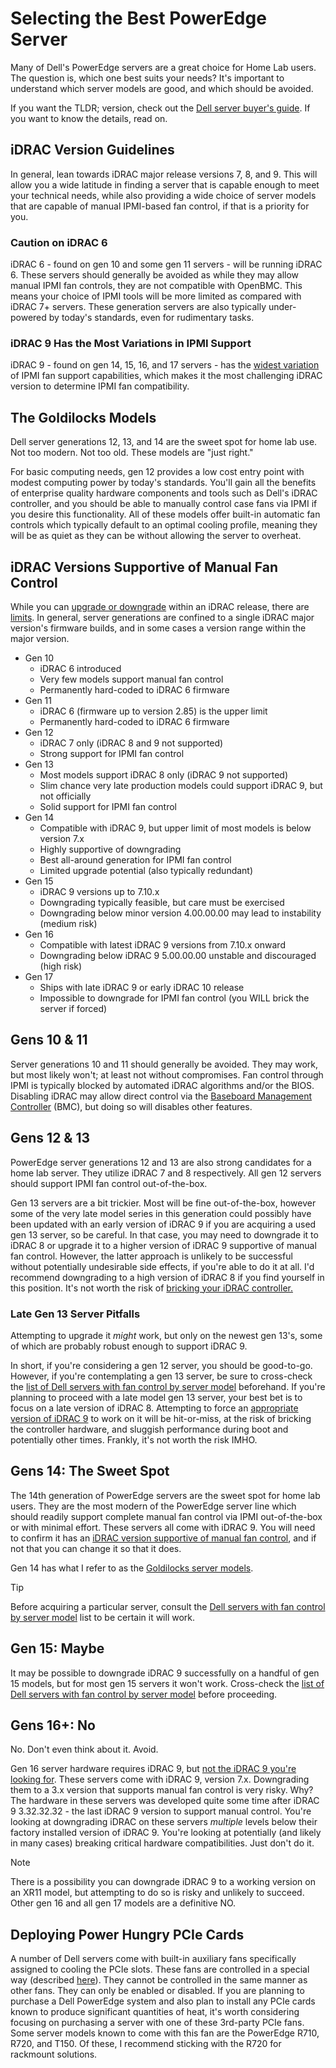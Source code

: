 # Selecting the Best PowerEdge Server
Many of Dell's PowerEdge servers are a great choice for Home Lab users. The question is, which one best suits your needs? It's important to understand which server models are good, and which should be avoided.

If you want the TLDR; version, check out the [Dell server buyer's guide](dell-server-buyers-guide.md). If you want to know the details, read on.
## iDRAC Version Guidelines
In general, lean towards iDRAC major release versions 7, 8, and 9. This will allow you a wide latitude in finding a server that is capable enough to meet your technical needs, while also providing a wide choice of server models that are capable of manual IPMI-based fan control, if that is a priority for you.

### Caution on iDRAC 6
iDRAC 6 - found on gen 10 and some gen 11 servers - will be running iDRAC 6. These servers should generally be avoided as while they may allow manual IPMI fan controls, they are not compatible with OpenBMC. This means your choice of IPMI tools will be more limited as compared with iDRAC 7+ servers. These generation servers are also typically under-powered by today's standards, even for rudimentary tasks.

### iDRAC 9 Has the Most Variations in IPMI Support
iDRAC 9 - found on gen 14, 15, 16, and 17 servers - has the [widest variation](dell-idrac-fan-control.md#the-four-chapters-of-idrac-9-ipmi-fan-support-2017---2025) of IPMI fan support capabilities, which makes it the most challenging iDRAC version to determine IPMI fan compatibility.

## The Goldilocks Models
Dell server generations 12, 13, and 14 are the sweet spot for home lab use. Not too modern. Not too old. These models are "just right." 

For basic computing needs, gen 12 provides a low cost entry point with modest computing power by today's standards. You'll gain all the benefits of enterprise quality hardware components and tools such as Dell's iDRAC controller, and you should be able to manually control case fans via IPMI if you desire this functionality. All of these models offer built-in automatic fan controls which typically default to an optimal cooling profile, meaning they will be as quiet as they can be without allowing the server to overheat.

## iDRAC Versions Supportive of Manual Fan Control
While you can [upgrade or downgrade](dell-idrac-swaps.md) within an iDRAC release, there are [limits](dell-idrac-limits.md). In general, server generations are confined to a single iDRAC major version's firmware builds, and in some cases a version range within the major version.

- Gen 10
	- iDRAC 6 introduced
	- Very few models support manual fan control
	- Permanently hard-coded to iDRAC 6 firmware
- Gen 11
	- iDRAC 6 (firmware up to version 2.85) is the upper limit
	- Permanently hard-coded to iDRAC 6 firmware
- Gen 12
	- iDRAC 7 only (iDRAC 8 and 9 not supported)
	- Strong support for IPMI fan control
- Gen 13
	- Most models support iDRAC 8 only (iDRAC 9 not supported)
	- Slim chance very late production models could support iDRAC 9, but not officially
	- Solid support for IPMI fan control
- Gen 14
	- Compatible with iDRAC 9, but upper limit of most models is below version 7.x
	- Highly supportive of downgrading
	- Best all-around generation for IPMI fan control
	- Limited upgrade potential (also typically redundant)
- Gen 15
	- iDRAC 9 versions up to 7.10.x
	- Downgrading typically feasible, but care must be exercised
	- Downgrading below minor version 4.00.00.00 may lead to instability (medium risk)
- Gen 16
	- Compatible with latest iDRAC 9 versions from 7.10.x onward
	- Downgrading below iDRAC 9 5.00.00.00 unstable and discouraged (high risk)
- Gen 17
	- Ships with late iDRAC 9 or early iDRAC 10 release
	- Impossible to downgrade for IPMI fan control (you WILL brick the server if forced)

## Gens 10 & 11
Server generations 10 and 11 should generally be avoided. They may work, but most likely won't; at least not without compromises. Fan control through IPMI is typically blocked by automated iDRAC algorithms and/or the BIOS. Disabling iDRAC may allow direct control via the [Baseboard Management Controller](/documentation/lexicon.md#bmc) (BMC), but doing so will disables other features.

## Gens 12 & 13
PowerEdge server generations 12 and 13 are also strong candidates for a home lab server. They utilize iDRAC 7 and 8 respectively. All gen 12 servers should support IPMI fan control out-of-the-box. 

Gen 13 servers are a bit trickier. Most will be fine out-of-the-box, however some of the very late model series in this generation could possibly have been updated with an early version of iDRAC 9 if you are acquiring a used gen 13 server, so be careful. In that case, you may need to downgrade it to iDRAC 8 or upgrade it to a higher version of iDRAC 9 supportive of manual fan control. However, the latter approach is unlikely to be successful without potentially undesirable side effects, if you're able to do it at all. I'd recommend downgrading to a high version of iDRAC 8 if you find yourself in this position. It's not worth the risk of [bricking your iDRAC controller.](https://www.reddit.com/r/homelab/comments/rf5cck/bricked_idrac_but_thankfully_i_got_fan_control/)

### Late Gen 13 Server Pitfalls
Attempting to upgrade it *might* work, but only on the newest gen 13's, some of which are probably robust enough to support iDRAC 9. 

In short, if you're considering a gen 12 server, you should be good-to-go. However, if you're contemplating a gen 13 server, be sure to cross-check the [list of Dell servers with fan control by server model](dell-fan-control-by-server-model.md) beforehand. If you're planning to proceed with a late model gen 13 server, your best bet is to focus on a late version of iDRAC 8. Attempting to force an [appropriate version of iDRAC 9](dell-idrac-fan-control.md#idrac-9-a-fan-control-odyssey) to work on it will be hit-or-miss, at the risk of bricking the controller hardware, and sluggish performance during boot and potentially other times. Frankly, it's not worth the risk IMHO.

## Gens 14: The Sweet Spot
The 14th generation of PowerEdge servers are the sweet spot for home lab users. They are the most modern of the PowerEdge server line which should readily support complete manual fan control via IPMI out-of-the-box or with minimal effort. These servers all come with iDRAC 9. You will need to confirm it has an [iDRAC version supportive of manual fan control](dell-idrac-fan-control.md#idrac-9-a-fan-control-odyssey), and if not that you can change it so that it does.

Gen 14 has what I refer to as the [Goldilocks server models](dell-idrac-fan-control.md#3-goldilocks-idrac-9-v3000000---v3323232).

> [!TIP]
> Before acquiring a particular server, consult the [Dell servers with fan control by server model](dell-fan-control-by-server-model.md) list to be certain it will work.

## Gen 15: Maybe
It may be possible to downgrade iDRAC 9 successfully on a handful of gen 15 models, but for most gen 15 servers it won't work. Cross-check the [list of Dell servers with fan control by server model](dell-fan-control-by-server-model.md) before proceeding.

## Gens 16+: No
No. Don't even think about it. Avoid.

Gen 16 server hardware requires iDRAC 9, but [not the iDRAC 9 you're looking for](dell-idrac-fan-control.md#dell-killed-the-fan-controller). These servers come with iDRAC 9, version 7.x. Downgrading them to a 3.x version that supports manual fan control is very risky. Why? The hardware in these servers was developed quite some time after iDRAC 9 3.32.32.32 - the last iDRAC 9 version to support manual control. You're looking at downgrading iDRAC on these servers *multiple* levels below their factory installed version of iDRAC 9. You're looking at potentially (and likely in many cases) breaking critical hardware compatibilities. Just don't do it.

> [!NOTE]
> There is a possibility you can downgrade iDRAC 9 to a working version on an XR11 model, but attempting to do so is risky and unlikely to succeed. Other gen 16 and all gen 17 models are a definitive NO.

## Deploying Power Hungry PCIe Cards
A number of Dell servers come with built-in auxiliary fans specifically assigned to cooling the PCIe slots. These fans are controlled in a special way (described [here](dell-idrac-graphics-card-max-fan.md)). They cannot be controlled in the same manner as other fans. They can only be enabled or disabled. If you are planning to purchase a Dell PowerEdge system and also plan to install any PCIe cards known to produce significant quantities of heat, it's worth considering focusing on purchasing a server with one of these 3rd-party PCIe fans. Some server models known to come with this fan are the PowerEdge R710, R720, and T150. Of these, I recommend sticking with the R720 for rackmount solutions.
